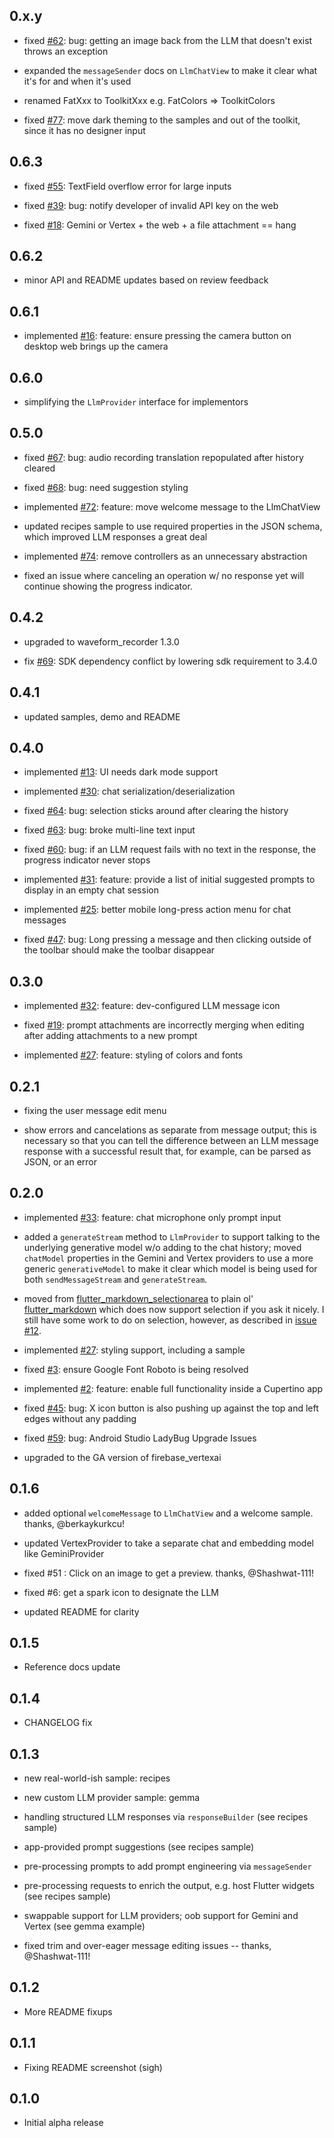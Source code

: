 ## 0.x.y

* fixed [#62](https://github.com/csells/flutter_ai_toolkit/issues/62): bug: getting an image back from the LLM that doesn't exist throws an exception

* expanded the `messageSender` docs on `LlmChatView` to make it clear what it's for and when it's used

* renamed FatXxx to ToolkitXxx e.g. FatColors => ToolkitColors

* fixed [#77](https://github.com/csells/flutter_ai_toolkit/issues/77): move dark theming to the samples and out of the toolkit, since it has no designer input

## 0.6.3

* fixed [#55](https://github.com/csells/flutter_ai_toolkit/issues/55): TextField overflow error for large inputs

* fixed [#39](https://github.com/csells/flutter_ai_toolkit/issues/39): bug: notify developer of invalid API key on the web

* fixed [#18](https://github.com/csells/flutter_ai_toolkit/issues/18): Gemini or Vertex + the web + a file attachment == hang

## 0.6.2

* minor API and README updates based on review feedback

## 0.6.1

* implemented [#16](https://github.com/csells/flutter_ai_toolkit/issues/16): feature: ensure pressing the camera button on desktop web brings up the camera

## 0.6.0

* simplifying the `LlmProvider` interface for implementors

## 0.5.0

* fixed [#67](https://github.com/csells/flutter_ai_toolkit/issues/67): bug: audio recording translation repopulated after history cleared

* fixed [#68](https://github.com/csells/flutter_ai_toolkit/issues/68): bug: need suggestion styling

* implemented [#72](https://github.com/csells/flutter_ai_toolkit/issues/72): feature: move welcome message to the LlmChatView

* updated recipes sample to use required properties in the JSON schema, which improved LLM responses a great deal

* implemented [#74](https://github.com/csells/flutter_ai_toolkit/issues/74): remove controllers as an unnecessary abstraction

* fixed an issue where canceling an operation w/ no response yet will continue showing the progress indicator.


## 0.4.2

* upgraded to waveform_recorder 1.3.0

* fix [#69](https://github.com/csells/flutter_ai_toolkit/issues/69): SDK dependency conflict by lowering sdk requirement to 3.4.0

## 0.4.1

* updated samples, demo and README

## 0.4.0

* implemented [#13](https://github.com/csells/flutter_ai_toolkit/issues/13): UI needs dark mode support

* implemented [#30](https://github.com/csells/flutter_ai_toolkit/issues/30): chat serialization/deserialization

* fixed [#64](https://github.com/csells/flutter_ai_toolkit/issues/64): bug: selection sticks around after clearing the history

* fixed [#63](https://github.com/csells/flutter_ai_toolkit/issues/63): bug: broke multi-line text input

* fixed [#60](https://github.com/csells/flutter_ai_toolkit/issues/60): bug: if an LLM request fails with no text in the response, the progress indicator never stops

* implemented [#31](https://github.com/csells/flutter_ai_toolkit/issues/31): feature: provide a list of initial suggested prompts to display in an empty chat session

* implemented [#25](https://github.com/csells/flutter_ai_toolkit/issues/25): better mobile long-press action menu for chat messages

* fixed [#47](https://github.com/csells/flutter_ai_toolkit/issues/25): bug: Long pressing a message and then clicking outside of the toolbar should make the toolbar disappear

## 0.3.0

* implemented [#32](https://github.com/csells/flutter_ai_toolkit/issues/32): feature: dev-configured LLM message icon

* fixed [#19](https://github.com/csells/flutter_ai_toolkit/issues/19): prompt attachments are incorrectly merging when editing after adding attachments to a new prompt

* implemented [#27](https://github.com/csells/flutter_ai_toolkit/issues/27): feature: styling of colors and fonts

## 0.2.1

* fixing the user message edit menu

* show errors and cancelations as separate from message output; this is necessary so that you can tell the difference between an LLM message response with a successful result that, for example, can be parsed as JSON, or an error

## 0.2.0

* implemented [#33](https://github.com/csells/flutter_ai_toolkit/issues/33): feature: chat microphone only prompt input

* added a `generateStream` method to `LlmProvider` to support talking to the underlying generative model w/o adding to the chat history; moved `chatModel` properties in the Gemini and Vertex providers to use a more generic `generativeModel` to make it clear which model is being used for both `sendMessageStream` and `generateStream`.

* moved from [flutter_markdown_selectionarea](https://pub.dev/packages/flutter_markdown_selectionarea) to plain ol' [flutter_markdown](https://pub.dev/packages/flutter_markdown) which does now support selection if you ask it nicely. I still have some work to do on selection, however, as described in [issue #12](https://github.com/csells/flutter_ai_toolkit/issues/12).

* implemented [#27](https://github.com/csells/flutter_ai_toolkit/issues/27): styling support, including a sample

* fixed [#3](https://github.com/csells/flutter_ai_toolkit/issues/3): ensure Google Font Roboto is being resolved

* implemented [#2](https://github.com/csells/flutter_ai_toolkit/issues/2): feature: enable full functionality inside a Cupertino app

* fixed [#45](https://github.com/csells/flutter_ai_toolkit/issues/45): bug: X icon button is also pushing up against the top and left edges without any padding

* fixed [#59](https://github.com/csells/flutter_ai_toolkit/issues/59): bug: Android Studio LadyBug Upgrade Issues

* upgraded to the GA version of firebase_vertexai

## 0.1.6

* added optional `welcomeMessage` to `LlmChatView` and a welcome sample. thanks, @berkaykurkcu!

* updated VertexProvider to take a separate chat and embedding model like GeminiProvider

* fixed #51 : Click on an image to get a preview. thanks,  @Shashwat-111!

* fixed #6: get a spark icon to designate the LLM
 
* updated README for clarity

## 0.1.5

* Reference docs update

## 0.1.4

* CHANGELOG fix

## 0.1.3

* new real-world-ish sample: recipes

* new custom LLM provider sample: gemma

* handling structured LLM responses via `responseBuilder` (see recipes sample)

* app-provided prompt suggestions (see recipes sample)

* pre-processing prompts to add prompt engineering via `messageSender`

* pre-processing requests to enrich the output, e.g. host Flutter widgets (see recipes sample)

* swappable support for LLM providers; oob support for Gemini and Vertex (see gemma example)

* fixed trim and over-eager message editing issues -- thanks, @Shashwat-111!

## 0.1.2

* More README fixups

## 0.1.1

* Fixing README screenshot (sigh)

## 0.1.0

* Initial alpha release